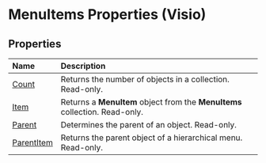
# MenuItems Properties (Visio)

## Properties



|**Name**|**Description**|
|:-----|:-----|
|[Count](b1261b4a-6b79-224f-b941-f96988e796d2.md)|Returns the number of objects in a collection. Read-only.|
|[Item](1324184f-5eee-460a-e0a9-7d714a8f561c.md)|Returns a  **MenuItem** object from the **MenuItems** collection. Read-only.|
|[Parent](56d936ed-f41d-3684-e372-f4d1258f8ee4.md)|Determines the parent of an object. Read-only.|
|[ParentItem](a6251675-9bca-e984-171b-16733c49d806.md)|Returns the parent object of a hierarchical menu. Read-only.|
